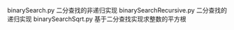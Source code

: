 binarySearch.py  二分查找的非递归实现
binarySearchRecursive.py  二分查找的递归实现
binarySearchSqrt.py  基于二分查找实现求整数的平方根
